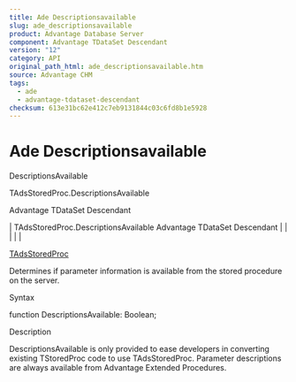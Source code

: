 ```yaml
---
title: Ade Descriptionsavailable
slug: ade_descriptionsavailable
product: Advantage Database Server
component: Advantage TDataSet Descendant
version: "12"
category: API
original_path_html: ade_descriptionsavailable.htm
source: Advantage CHM
tags:
  - ade
  - advantage-tdataset-descendant
checksum: 613e31bc62e412c7eb9131844c03c6fd8b1e5928
---
```


# Ade Descriptionsavailable

DescriptionsAvailable

TAdsStoredProc.DescriptionsAvailable

Advantage TDataSet Descendant

| TAdsStoredProc.DescriptionsAvailable  Advantage TDataSet Descendant |  |  |  |  |

[TAdsStoredProc](ade_tadsstoredproc.md)

Determines if parameter information is available from the stored procedure on the server.

Syntax

function DescriptionsAvailable: Boolean;

Description

DescriptionsAvailable is only provided to ease developers in converting existing TStoredProc code to use TAdsStoredProc. Parameter descriptions are always available from Advantage Extended Procedures.
